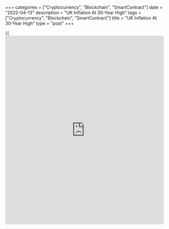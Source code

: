 +++
categories = ["Cryptocurrency", "Blockchain", "SmartContract"]
date = "2022-04-13"
description = "UK Inflation At 30-Year High"
tags = ["Cryptocurrency", "Blockchain", "SmartContract"]
title = "UK Inflation At 30-Year High"
type = "post"
+++

{{<iframe id="large-banner" src="https://www.bounty.group/#slide=23.0" width="100%" height="600" scrolling="no" style="border: 0px solid rgb(216, 221, 230); border-radius: 3px;">}}

UK consumer price inflation accelerated more than expected to hit a
30-year high in March, squeezing households' spending power, official
data revealed on Wednesday.

Consumer price inflation advanced to 7.0 percent from 6.2 percent in
February, the Office for National Statistics said. The rate was forecast
to climb to 6.7 percent.

This was the highest annual inflation in the National Statistics series,
which began in January 1997, and was also the highest rate in the
historic modeled series since March 1992, when it stood at 7.1 percent.

Core inflation that excludes energy, food, alcoholic beverages and
tobacco, rose to 5.7 percent in March from 5.2 percent in February. This
was also well above economists' forecast of 5.4 percent.

On a monthly basis, consumer prices gained 1.1 percent in March,
following a 0.8 percent rise in February. Prices were expected to climb
0.7 percent.

The different categories of goods and services namely, housing and
household services, transport, food and drink and furniture and
household equipment contributed to the annual increase in March.

The above target inflation undoubtedly makes life difficult for the Bank
of England, but [policy](https://www.fintechee.com/policy/)makers are increasingly shifting focus to the
deteriorating growth backdrop, James Smith, an ING economist, said.

After one or perhaps two more front-loaded rate hikes, the committee is
expected to press pause on its tightening cycle through the second half
of the year, Smith added.

Separately, the ONS said factory gate inflation reached its highest
level since 2008, led by higher metal and crude oil prices.

Output price inflation climbed to 11.9 percent in March, the strongest
gain since September 2008, from 10.2 percent in February.

Month-on-month, output prices gained 2.0 percent, faster than the 0.9
percent increase in the previous month and economists' forecast of 1.2
percent. This was the highest monthly rate since May 2008.

At the same time, input price inflation rose to 19.2 percent from 15.1
percent in February. The ONS said this was the largest percentage point
increase to the annual rate and the highest the annual rate has been
since records began in January 1997.

The monthly rate of input inflation was 5.2 percent in March, up from
1.8 percent in February. This was the biggest since records began in
February 1996.

In February, house price inflation advanced to 10.9 percent from 10.2
percent in January, another report from the ONS showed.

The average house price was GBP 277,000 in February, which was GBP
27,000 higher than the same month last year.

London continued to be the region with the lowest annual growth, at 8.1
percent, in February.

For comments and feedback [contact](https://www.playgroundfx.com/contact/): editorial@rtt[news](https://www.letsplayfx.com/blog/forex-news-website/).com

[Economic News][1]

 **What parts of the world are seeing the best (and worst) economic
performances lately? Click[here][2] to check out our [Econ Scorecard][2]
and find out! See up-to-the-moment [ranking](https://www.playgroundfx.com/blog/crypto-exchange-ranking/)s for the best and worst
performers in [GDP][3], [unemployment rate][4], [inflation][5] and much
more.**

   1. www.rtt[news](https://www.letsplayfx.com/blog/forex-news-website/).com/Content/EconomicNews.aspx
   2. www.rtt[news](https://www.letsplayfx.com/blog/forex-news-website/).com/economic-scorecard/world-rank/industrial-production/highest-performance.aspx
   3. www.rtt[news](https://www.letsplayfx.com/blog/forex-news-website/).com/economic-scorecard/world-rank/GDP/highest-performance.aspx
   4. www.rtt[news](https://www.letsplayfx.com/blog/forex-news-website/).com/economic-scorecard/world-rank/unemployment-rate/lowest-performance.aspx
   5. www.rtt[news](https://www.letsplayfx.com/blog/forex-news-website/).com/economic-scorecard/world-rank/CPI/highest-performance.aspx